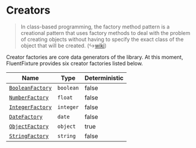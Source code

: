 # Creators

> In class-based programming, the factory method pattern is a creational pattern that uses factory methods to deal with the problem of creating objects without having to specify the exact class of the object that will be created. (↪[wiki](https://en.wikipedia.org/wiki/Factory\_method\_pattern))

Creator factories are core data generators of the library. At this moment, FluentFixture provides six creator factories listed below.

<table>
   <thead>
      <tr>
         <th>Name</th>
         <th>Type</th>
         <th data-type="checkbox">Deterministic</th>
      </tr>
   </thead>
   <tbody>
      <tr>
         <td><a href="boolean-factory.md"><code>BooleanFactory</code></a></td>
         <td><code>boolean</code></td>
         <td>false</td>
      </tr>
      <tr>
         <td><a href="number-factory.md"><code>NumberFactory</code></a></td>
         <td><code>float</code></td>
         <td>false</td>
      </tr>
      <tr>
         <td><a href="integer-factory.md"><code>IntegerFactory</code></a></td>
         <td><code>integer</code></td>
         <td>false</td>
      </tr>
      <tr>
         <td><a href="date-factory.md"><code>DateFactory</code></a></td>
         <td><code>date</code></td>
         <td>false</td>
      </tr>
      <tr>
         <td><a href="object-factory.md"><code>ObjectFactory</code></a></td>
         <td><code>object</code></td>
         <td>true</td>
      </tr>
      <tr>
         <td><a href="string-factory.md"><code>StringFactory</code></a></td>
         <td><code>string</code></td>
         <td>false</td>
      </tr>
   </tbody>
</table>

